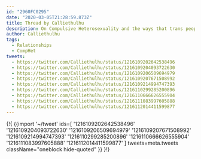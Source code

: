 ```yaml
---
id: "2960FC0295"
date: "2020-03-05T21:28:59.873Z"
title: Thread by Calliethulhu
description: On Compulsive Heterosexuality and the ways that trans people experience romance in relation to their true gender and sexuality.
author: Calliethulhu
tags:
  - Relationships
  - CompHet
tweets:
  - https://twitter.com/Calliethulhu/status/1216109202642538496
  - https://twitter.com/Calliethulhu/status/1216109204093722630
  - https://twitter.com/Calliethulhu/status/1216109206509694979
  - https://twitter.com/Calliethulhu/status/1216109207671508992
  - https://twitter.com/Calliethulhu/status/1216109214994747393
  - https://twitter.com/Calliethulhu/status/1216110299285200896
  - https://twitter.com/Calliethulhu/status/1216110666626555904
  - https://twitter.com/Calliethulhu/status/1216111083997605888
  - https://twitter.com/Calliethulhu/status/1216112014411599877
---
```

{!{
  {{import '~/tweet' ids=[
    '1216109202642538496'
    '1216109204093722630'
    '1216109206509694979'
    '1216109207671508992'
    '1216109214994747393'
    '1216110299285200896'
    '1216110666626555904'
    '1216111083997605888'
    '1216112014411599877'
  ] tweets=meta.tweets className="oneblock hide-quoted" }}
}!}

